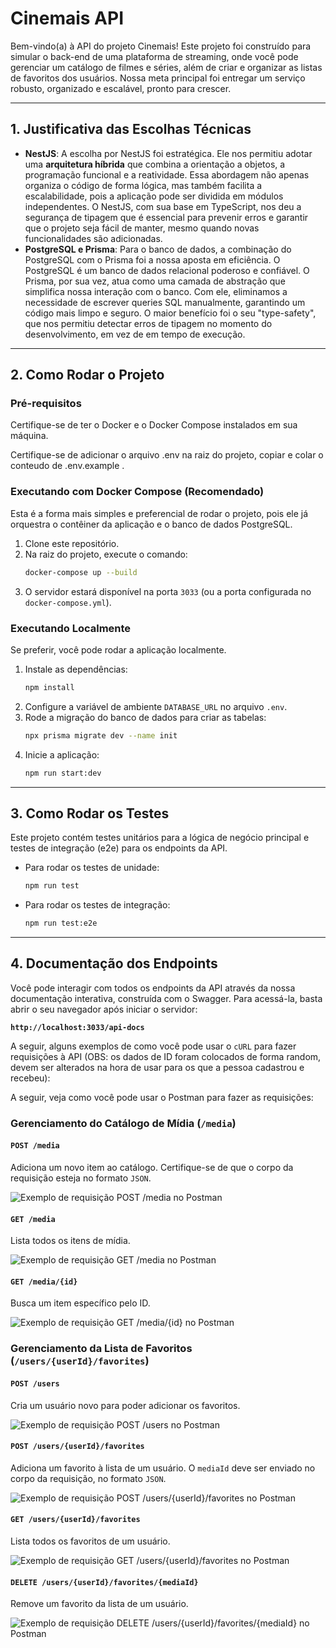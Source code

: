 # Cinemais API

Bem-vindo(a) à API do projeto Cinemais! Este projeto foi construído para simular o back-end de uma plataforma de streaming, onde você pode gerenciar um catálogo de filmes e séries, além de criar e organizar as listas de favoritos dos usuários. Nossa meta principal foi entregar um serviço robusto, organizado e escalável, pronto para crescer.

---

## 1. Justificativa das Escolhas Técnicas

* **NestJS**: A escolha por NestJS foi estratégica. Ele nos permitiu adotar uma **arquitetura híbrida** que combina a orientação a objetos, a programação funcional e a reatividade. Essa abordagem não apenas organiza o código de forma lógica, mas também facilita a escalabilidade, pois a aplicação pode ser dividida em módulos independentes. O NestJS, com sua base em TypeScript, nos deu a segurança de tipagem que é essencial para prevenir erros e garantir que o projeto seja fácil de manter, mesmo quando novas funcionalidades são adicionadas.
* **PostgreSQL e Prisma**: Para o banco de dados, a combinação do PostgreSQL com o Prisma foi a nossa aposta em eficiência. O PostgreSQL é um banco de dados relacional poderoso e confiável. O Prisma, por sua vez, atua como uma camada de abstração que simplifica nossa interação com o banco. Com ele, eliminamos a necessidade de escrever queries SQL manualmente, garantindo um código mais limpo e seguro. O maior benefício foi o seu "type-safety", que nos permitiu detectar erros de tipagem no momento do desenvolvimento, em vez de em tempo de execução.

---

## 2. Como Rodar o Projeto

### Pré-requisitos
Certifique-se de ter o Docker e o Docker Compose instalados em sua máquina.

Certifique-se de adicionar o arquivo .env na raiz do projeto, copiar e colar o conteudo de .env.example .

### Executando com Docker Compose (Recomendado)
Esta é a forma mais simples e preferencial de rodar o projeto, pois ele já orquestra o contêiner da aplicação e o banco de dados PostgreSQL.

1.  Clone este repositório.
2.  Na raiz do projeto, execute o comando:
    ```bash
    docker-compose up --build
    ```
3.  O servidor estará disponível na porta `3033` (ou a porta configurada no `docker-compose.yml`).

### Executando Localmente
Se preferir, você pode rodar a aplicação localmente.

1.  Instale as dependências:
    ```bash
    npm install
    ```
2.  Configure a variável de ambiente `DATABASE_URL` no arquivo `.env`.
3.  Rode a migração do banco de dados para criar as tabelas:
    ```bash
    npx prisma migrate dev --name init
    ```
4.  Inicie a aplicação:
    ```bash
    npm run start:dev
    ```

---

## 3. Como Rodar os Testes

Este projeto contém testes unitários para a lógica de negócio principal e testes de integração (e2e) para os endpoints da API.

* Para rodar os testes de unidade:
    ```bash
    npm run test
    ```
* Para rodar os testes de integração:
    ```bash
    npm run test:e2e
    ```

---

## 4. Documentação dos Endpoints

Você pode interagir com todos os endpoints da API através da nossa documentação interativa, construída com o Swagger. Para acessá-la, basta abrir o seu navegador após iniciar o servidor:

**`http://localhost:3033/api-docs`**

A seguir, alguns exemplos de como você pode usar o `cURL` para fazer requisições à API (OBS: os dados de ID foram colocados de forma random, devem ser alterados na hora de usar para os que a pessoa cadastrou e recebeu):

A seguir, veja como você pode usar o Postman para fazer as requisições:

### Gerenciamento do Catálogo de Mídia (`/media`)

#### **`POST /media`**
Adiciona um novo item ao catálogo. Certifique-se de que o corpo da requisição esteja no formato `JSON`.

![Exemplo de requisição POST /media no Postman](public/images/post-method-media.png)

#### **`GET /media`**
Lista todos os itens de mídia.

![Exemplo de requisição GET /media no Postman](public/images/get-method-all-medias.png)

#### **`GET /media/{id}`**
Busca um item específico pelo ID.

![Exemplo de requisição GET /media/{id} no Postman](public/images/get-method-one-media.png)

### Gerenciamento da Lista de Favoritos (`/users/{userId}/favorites`)

#### **`POST /users`**
Cria um usuário novo para poder adicionar os favoritos.

![Exemplo de requisição POST /users no Postman](public/images/post-method-create-user.png)

#### **`POST /users/{userId}/favorites`**
Adiciona um favorito à lista de um usuário. O `mediaId` deve ser enviado no corpo da requisição, no formato `JSON`.

![Exemplo de requisição POST /users/{userId}/favorites no Postman](public/images/post-method-add-a-favorite.png)

#### **`GET /users/{userId}/favorites`**
Lista todos os favoritos de um usuário.

![Exemplo de requisição GET /users/{userId}/favorites no Postman](public/images/get-method-all-favorites.png)

#### **`DELETE /users/{userId}/favorites/{mediaId}`**
Remove um favorito da lista de um usuário.

![Exemplo de requisição DELETE /users/{userId}/favorites/{mediaId} no Postman](public/images/delete-method-favorite.png)